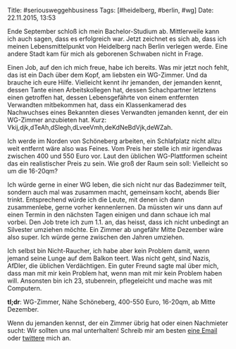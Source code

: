 Title: #seriousweggehbusiness 
Tags: [#heidelberg, #berlin, #wg]
Date: 22.11.2015, 13:53 

Ende September schloß ich mein Bachelor-Studium ab. Mittlerweile kann ich auch sagen, dass es erfolgreich war. Jetzt zeichnet es sich ab, dass ich meinen Lebensmittelpunkt von Heidelberg nach Berlin verlegen werde. Eine andere Stadt kam für mich als geborenen Schwaben nicht in Frage.

Einen Job, auf den ich mich freue, habe ich bereits. Was mir jetzt noch fehlt, das ist ein Dach über dem Kopf, am liebsten ein WG-Zimmer. Und da brauche ich eure Hilfe. Vielleicht kennt ihr jemanden, der jemanden kennt, dessen Tante einen Arbeitskollegen hat, dessen Schachpartner letztens einen getroffen hat, dessen Lebensgefährte von einem entfernten Verwandten mitbekommen hat, dass ein Klassenkamerad des Nachwuchses eines Bekannten dieses Verwandten jemanden kennt, der ein WG-Zimmer anzubieten hat. Kurz: Vkij,djk,dTeAh,dSlegh,dLveeVmh,deKdNeBdVjk,deWZah.

Ich werde im Norden von Schöneberg arbeiten, ein Schlafplatz nicht allzu weit entfernt wäre also was Feines. Vom Preis her stelle ich mir irgendwas zwischen 400 und 550 Euro vor. Laut den üblichen WG-Plattformen scheint das ein realistischer Preis zu sein. Wie groß der Raum sein soll: Vielleicht so um die 16-20qm?

Ich würde gerne in einer WG leben, die sich nicht nur das Badezimmer teilt, sondern auch mal was zusammen macht, gemeinsam kocht, abends Bier trinkt. Entsprechend würde ich die Leute, mit denen ich dann zusammenlebe, gerne vorher kennenlernen. Da müssten wir uns dann auf einen Termin in den nächsten Tagen einigen und dann schaue ich mal vorbei. Den Job trete ich zum 1.1. an, das heisst, dass ich nicht unbedingt an Silvester umziehen möchte. Ein Zimmer ab ungefähr Mitte Dezember wäre also super. Ich würde gerne zwischen den Jahren umziehen.

Ich selbst bin Nicht-Raucher, ich habe aber kein Problem damit, wenn jemand seine Lunge auf dem Balkon teert. Was nicht geht, sind Nazis, AfDler, die üblichen Verdächtigen. Ein guter Freund sagte mal über mich, dass man mit mir kein Problem hat, wenn man mit mir kein Problem haben will. Ansonsten bin ich 23, stubenrein, pflegeleicht und mache was mit Computern.

**tl;dr**: WG-Zimmer, Nähe Schöneberg, 400-550 Euro, 16-20qm, ab Mitte Dezember.

Wenn du jemanden kennst, der ein Zimmer übrig hat oder einen Nachmieter sucht: Wir sollten uns mal unterhalten! Schreib mir am besten [eine Email](https://bullenscheisse.de/about) oder [twittere](https://twitter.com/zeitschlag/) mich an.
